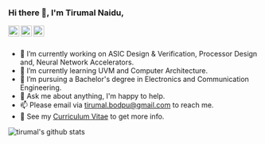 ### Hi there 👋, I'm Tirumal Naidu,

<a href="https://www.linkedin.com/in/tirumalnaidu/">
  <img align="left" alt="LinkdeIn" width="22px" src="https://cdn.jsdelivr.net/npm/simple-icons@v3/icons/linkedin.svg" />
</a>
<a href="https://twitter.com/tirumal_naidu">
  <img align="left" alt="Twitter" width="22px" src="https://cdn.jsdelivr.net/npm/simple-icons@v3/icons/twitter.svg" />
</a>
<a href="https://www.instagram.com/tirumal_naidu/">
  <img align="left" alt="Instagram" width="22px" src="https://cdn.jsdelivr.net/npm/simple-icons@v3/icons/instagram.svg" />
</a>
<br />
<br />

- 🔭 I’m currently working on ASIC Design & Verification, Processor Design and, Neural Network Accelerators.
- 🌱 I’m currently learning UVM and Computer Architecture.
- 💼 I’m pursuing a Bachelor's degree in Electronics and Communication Engineering.
- 💬 Ask me about anything, I'm happy to help.
- 📫 Please email via tirumal.bodpu@gmail.com to reach me.
- 📝 See my [Curriculum Vitae](https://drive.google.com/file/d/1yS8Cns-NaCVWgQp37xHZnJLdthL1KaYI/view?usp=sharing) to get more info.

![tirumal's github stats](https://github-readme-stats.vercel.app/api?username=tirumalnaidu&theme=graywhite&show_icons=true&hide_border=true)
